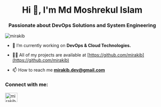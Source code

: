 <h1 align="center">Hi 👋, I'm Md Moshrekul Islam</h1>
<h3 align="center">Passionate about DevOps Solutions and System Engineering</h3>

<p align="left"> <img src="https://komarev.com/ghpvc/?username=mirakib&label=Profile%20views&color=0e75b6&style=flat" alt="mirakib" /> </p>

- 🔭 I’m currently working on **DevOps & Cloud Technologies.**

- 👨‍💻 All of my projects are available at [https://github.com/mirakib](https://github.com/mirakib)

- 📫 How to reach me **mirakib.dev@gmail.com**

<h3 align="left">Connect with me:</h3>
<p align="left">
<a href="https://www.linkedin.com/in/moshrekul" target="blank"><img align="center" src="https://raw.githubusercontent.com/rahuldkjain/github-profile-readme-generator/master/src/images/icons/Social/linked-in-alt.svg" alt="mirakib" height="30" width="40" /></a>

</p>
